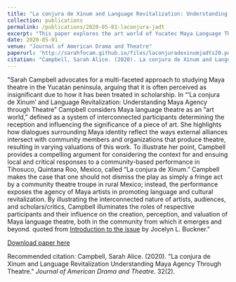 ```yaml
---
title: "La conjura de Xinum and Language Revitalization: Understanding Maya Agency through Theatre"
collection: publications
permalink: /publications/2020-05-01-laconjura-jadt
excerpt: "This paper explores the art world of Yucatec Maya Language Theatre in the Yucatan Peninsula."
date: 2020-05-01
venue: "Journal of American Drama and Theatre"
paperurl: 'http://sarahfocam.github.io/files/laconjuradexinumjadts20.pdf'
citation: "Campbell, Sarah Alice. (2020). La conjura de Xinum and Language Revitalization Understanding Maya Agency Through Theatre. <i>Journal of American Drama and Theatre</i>. 32(2)."
---
```

"Sarah Campbell advocates for a multi-faceted approach to studying Maya theatre in the Yucatán peninsula, arguing that it is often perceived as insignificant due to how it has been treated in scholarship. In “’La conjura de Xinum’ and Language Revitalization: Understanding Maya Agency through Theatre” Campbell considers Maya language theatre as an “art world,” defined as a system of interconnected participants determining the reception and influencing the significance of a piece of art. She highlights how dialogues surrounding Maya identity reflect the ways external alliances intersect with community members and organizations that produce theatre, resulting in varying valuations of this work. To illustrate her point, Campbell provides a compelling argument for considering the context for and ensuing local and critical responses to a community-based performance in Tihosuco, Quintana Roo, Mexico, called “La conjura de Xinum.” Campbell makes the case that one should not dismiss the play as simply a fringe act by a community theatre troupe in rural Mexico; instead, the performance exposes the agency of Maya artists in promoting language and cultural revitalization. By illustrating the interconnected nature of artists, audiences, and scholars/critics, Campbell illuminates the roles of respective participants and their influence on the creation, perception, and valuation of Maya language theatre, both in the community from which it emerges and beyond. 
quoted from [Introduction to the issue](http://jadtjournal.org/2020/05/23/introduction-local-acts-performing-communities-performing-americas/) by Jocelyn L. Buckner."

[Download paper here](http://sarahfocam.github.io/files/laconjuradexinumjadts20.pdf)

Recommended citation: Campbell, Sarah Alice. (2020). "La conjura de Xinum and Language Revitalization Understanding Maya Agency Through Theatre." <i>Journal of American Drama and Theatre</i>. 32(2).